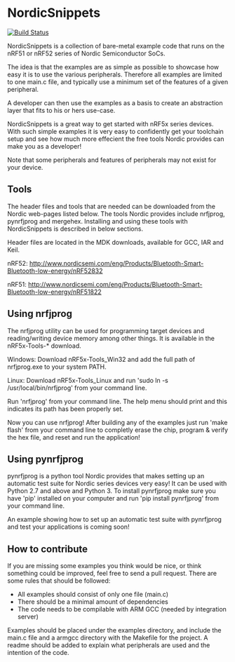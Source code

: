 # NordicSnippets
[![Build Status](https://travis-ci.org/andenore/NordicSnippets.svg)](https://travis-ci.org/andenore/NordicSnippets)

NordicSnippets is a collection of bare-metal example code that runs on the nRF51 or nRF52 series of Nordic Semiconductor SoCs.

The idea is that the examples are as simple as possible to showcase how easy it is to use the various peripherals. Therefore all examples are limited to one main.c file, and typically use a minimum set of the features of a given peripheral.

A developer can then use the examples as a basis to create an abstraction layer that fits to his or hers use-case.

NordicSnippets is a great way to get started with nRF5x series devices. With such simple examples it is very easy to confidently get your toolchain setup and see how much more effecient the free tools Nordic provides can make you as a developer!

Note that some peripherals and features of peripherals may not exist for your device.

## Tools
The header files and tools that are needed can be downloaded from the Nordic web-pages listed below. The tools Nordic provides include nrfjprog, pynrfjprog and mergehex. Installing and using these tools with NordicSnippets is described in below sections.

Header files are located in the MDK downloads, available for GCC, IAR and Keil.

nRF52: http://www.nordicsemi.com/eng/Products/Bluetooth-Smart-Bluetooth-low-energy/nRF52832

nRF51: http://www.nordicsemi.com/eng/Products/Bluetooth-Smart-Bluetooth-low-energy/nRF51822

## Using nrfjprog
The nrfjprog utility can be used for programming target devices and reading/writing device memory among other things. It is available in the nRF5x-Tools-* download.

Windows:
	Download nRF5x-Tools_Win32 and add the full path of nrfjprog.exe to your system PATH.

Linux:
	Download nRF5x-Tools_Linux and run 'sudo ln -s <path to nrfjprog.exe> /usr/local/bin/nrfjprog' from your command line.

Run 'nrfjprog' from your command line. The help menu should print and this indicates its path has been properly set.

Now you can use nrfjprog! After building any of the examples just run 'make flash' from your command line to completly erase the chip, program & verify the hex file, and reset and run the application!

## Using pynrfjprog
pynrfjprog is a python tool Nordic provides that makes setting up an automatic test suite for Nordic series devices very easy! It can be used with Python 2.7 and above and Python 3. To install pynrfjprog make sure you have 'pip' installed on your computer and run 'pip install pynrfjprog' from your command line.

An example showing how to set up an automatic test suite with pynrfjprog and test your applications is coming soon!

## How to contribute
If you are missing some examples you think would be nice, or think something could be improved, feel free to send a pull request.
There are some rules that should be followed:
* All examples should consist of only one file (main.c)
* There should be a minimal amount of dependencies 
* The code needs to be compilable with ARM GCC (needed by integration server)

Examples should be placed under the examples directory, and include the main.c file and a armgcc directory with the Makefile for the project. A readme should be added to explain what peripherals are used and the intention of the code.
 

